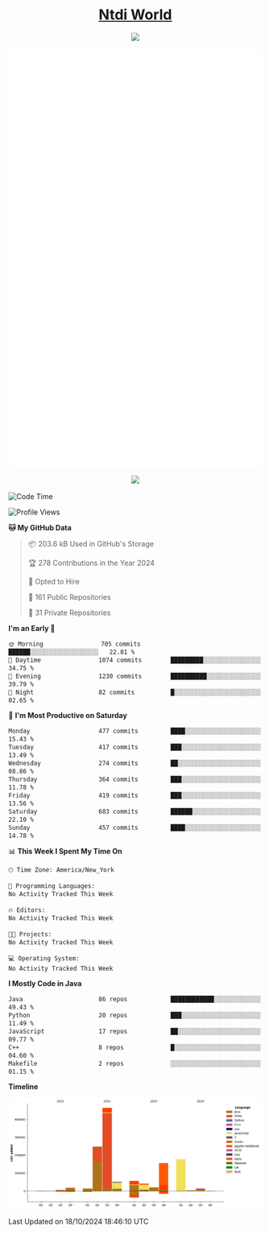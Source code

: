 <h1 align="center"><a href="https://www.ntdi.world">Ntdi World</a></h1>
<p align="center">
  <a href="https://github.com/n-tdi"><img src="https://readme-typing-svg.herokuapp.com?lines=FullStack+Developer;Web+Developer;Open-Source+Enthusiast;Java+Developer;Spigot-API%20Developer;&center=true&width=500&height=50"></a>
</p>

<div align="center">
  <img src="/github-metrics.svg"></img>
  
  <img src="https://komarev.com/ghpvc/?username=n-tdi&color=green"></img>
</div>

<!-- May use later.. idk -->
<!-- <a href="http://www.github.com/n-tdi"><img src="https://github-readme-stats.vercel.app/api?username=n-tdi&show_icons=true&hide=&count_private=true&title_color=0891b2&text_color=ffffff&icon_color=0891b2&bg_color=1c1917&hide_border=true&show_icons=true" alt="n-tdi's GitHub stats" /></a> -->

<!--START_SECTION:waka-->
![Code Time](http://img.shields.io/badge/Code%20Time-324%20hrs%2046%20mins-blue)

![Profile Views](http://img.shields.io/badge/Profile%20Views-8-blue)

**🐱 My GitHub Data** 

> 📦 203.6 kB Used in GitHub's Storage 
 > 
> 🏆 278 Contributions in the Year 2024
 > 
> 💼 Opted to Hire
 > 
> 📜 161 Public Repositories 
 > 
> 🔑 31 Private Repositories 
 > 
**I'm an Early 🐤** 

```text
🌞 Morning                705 commits         ██████░░░░░░░░░░░░░░░░░░░   22.81 % 
🌆 Daytime                1074 commits        █████████░░░░░░░░░░░░░░░░   34.75 % 
🌃 Evening                1230 commits        ██████████░░░░░░░░░░░░░░░   39.79 % 
🌙 Night                  82 commits          █░░░░░░░░░░░░░░░░░░░░░░░░   02.65 % 
```
📅 **I'm Most Productive on Saturday** 

```text
Monday                   477 commits         ████░░░░░░░░░░░░░░░░░░░░░   15.43 % 
Tuesday                  417 commits         ███░░░░░░░░░░░░░░░░░░░░░░   13.49 % 
Wednesday                274 commits         ██░░░░░░░░░░░░░░░░░░░░░░░   08.86 % 
Thursday                 364 commits         ███░░░░░░░░░░░░░░░░░░░░░░   11.78 % 
Friday                   419 commits         ███░░░░░░░░░░░░░░░░░░░░░░   13.56 % 
Saturday                 683 commits         ██████░░░░░░░░░░░░░░░░░░░   22.10 % 
Sunday                   457 commits         ████░░░░░░░░░░░░░░░░░░░░░   14.78 % 
```


📊 **This Week I Spent My Time On** 

```text
🕑︎ Time Zone: America/New_York

💬 Programming Languages: 
No Activity Tracked This Week

🔥 Editors: 
No Activity Tracked This Week

🐱‍💻 Projects: 
No Activity Tracked This Week

💻 Operating System: 
No Activity Tracked This Week
```

**I Mostly Code in Java** 

```text
Java                     86 repos            ████████████░░░░░░░░░░░░░   49.43 % 
Python                   20 repos            ███░░░░░░░░░░░░░░░░░░░░░░   11.49 % 
JavaScript               17 repos            ██░░░░░░░░░░░░░░░░░░░░░░░   09.77 % 
C++                      8 repos             █░░░░░░░░░░░░░░░░░░░░░░░░   04.60 % 
Makefile                 2 repos             ░░░░░░░░░░░░░░░░░░░░░░░░░   01.15 % 
```



**Timeline**

![Lines of Code chart](https://raw.githubusercontent.com/n-tdi/n-tdi/main/assets/bar_graph.png)


 Last Updated on 18/10/2024 18:46:10 UTC
<!--END_SECTION:waka-->
